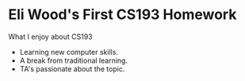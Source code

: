 # Eli Wood's First CS193 Homework

What I enjoy about CS193
- Learning new computer skills.
- A break from traditional learning.
- TA's passionate about the topic.
